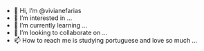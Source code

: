 - 👋 Hi, I’m @vivianefarias
- 👀 I’m interested in ...
- 🌱 I’m currently learning ...
- 💞️ I’m looking to collaborate on ...
- 📫 How to reach me is studying portuguese and love so much ...

<!---
vivianefarias/vivianefarias is a ✨ special ✨ repository because its `README.md` (this file) appears on your GitHub profile.
You can click the Preview link to take a look at your changes.
--->
